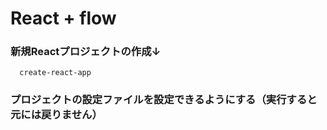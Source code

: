 # React + flow

### 新規Reactプロジェクトの作成↓

```
  create-react-app
```

### プロジェクトの設定ファイルを設定できるようにする（実行すると元には戻りません）

```
  
```

